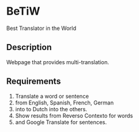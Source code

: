# BeTiW
Best Translator in the World

Description
-----------

Webpage that provides multi-translation.


Requirements
------------

1. Translate a word or sentence
2. from English, Spanish, French, German
3. into to Dutch into the others.
4. Show results from Reverso Contexto for words
5. and Google Translate for sentences.

